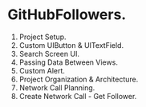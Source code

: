 GitHubFollowers.
================

1. Project Setup.
2. Custom UIButton & UITextField.
3. Search Screen UI.
4. Passing Data Between Views.
5. Custom Alert.
6. Project Organization & Architecture.
7. Network Call Planning.
8. Create Network Call - Get Follower.

